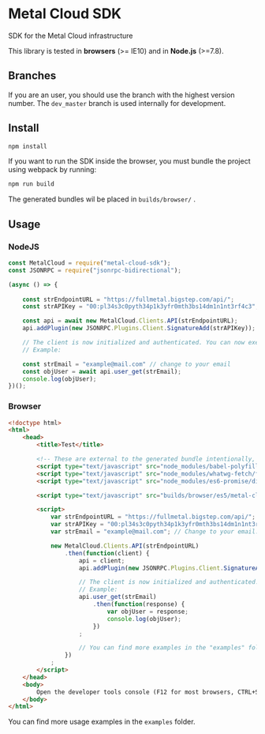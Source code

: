 # Metal Cloud SDK


SDK for the Metal Cloud infrastructure

This library is tested in __browsers__ (>= IE10) and in __Node.js__ (>=7.8).


## Branches
If you are an user, you should use the branch with the highest version number.
The `dev_master` branch is used internally for development.

## Install

```bash
npm install
```

If you want to run the SDK inside the browser, you must bundle the project using webpack by running:

```bash
npm run build
```
	
The generated bundles wil be placed in `builds/browser/` .

## Usage

### NodeJS
```JavaScript
const MetalCloud = require("metal-cloud-sdk");
const JSONRPC = require("jsonrpc-bidirectional");

(async () => {
	
	const strEndpointURL = "https://fullmetal.bigstep.com/api/";
	const strAPIKey = "00:pl34s3c0pyth34p1k3yfr0mth3bs14dm1n1nt3rf4c3"; // the API key can be found in the interface myBigstep > Metal Cloud > API

	const api = await new MetalCloud.Clients.API(strEndpointURL);
	api.addPlugin(new JSONRPC.Plugins.Client.SignatureAdd(strAPIKey));

	// The client is now initialized and authenticated. You can now execute functions through the Metal Cloud API.
    // Example:

	const strEmail = "example@mail.com" // change to your email
	const objUser = await api.user_get(strEmail);
    console.log(objUser);
})();

```


### Browser
```html
<!doctype html>
<html>
	<head>
		<title>Test</title>

		<!-- These are external to the generated bundle intentionally, to reduce file size and reuse them for other libraries. -->
		<script type="text/javascript" src="node_modules/babel-polyfill/dist/polyfill.min.js"></script>
		<script type="text/javascript" src="node_modules/whatwg-fetch/fetch.js"></script>
		<script type="text/javascript" src="node_modules/es6-promise/dist/es6-promise.auto.min.js"></script>

		<script type="text/javascript" src="builds/browser/es5/metal-cloud-sdk.min.js"></script>

		<script>
			var strEndpointURL = "https://fullmetal.bigstep.com/api/";
			var strAPIKey = "00:pl34s3c0pyth34p1k3yfr0mth3bs14dm1n1nt3rf4c3"; // the API key can be found in the interface myBigstep > Metal Cloud > API
			var strEmail = "example@mail.com"; // Change to your email.

			new MetalCloud.Clients.API(strEndpointURL)
				.then(function(client) {
					api = client; 
					api.addPlugin(new JSONRPC.Plugins.Client.SignatureAdd(strAPIKey));

					// The client is now initialized and authenticated. You can now execute functions through the MetalCloud API.
					// Example:
					api.user_get(strEmail)
						.then(function(response) {
                            var objUser = response;
                            console.log(objUser);
                        })
                    ;

					// You can find more examples in the "examples" folder.
				})
			;
		</script>
	</head>
	<body>
		Open the developer tools console (F12 for most browsers, CTRL+SHIFT+I in Electron) to see errors or manually make calls.
	</body>
</html>
```

You can find more usage examples in the `examples` folder.

